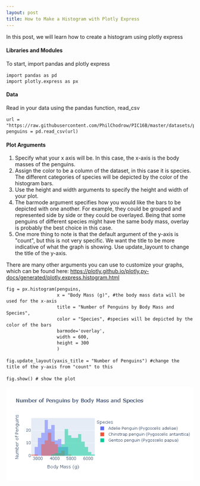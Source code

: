 ```yaml
---
layout: post
title: How to Make a Histogram with Plotly Express
---
```

In this post, we will learn how to create a histogram using plotly express

#### Libraries and Modules
To start, import pandas and plotly express
```
import pandas as pd
import plotly.express as px
```
#### Data
Read in your data using the pandas function, read_csv
```
url = "https://raw.githubusercontent.com/PhilChodrow/PIC16B/master/datasets/palmer_penguins.csv"
penguins = pd.read_csv(url)
```
#### Plot Arguments
1. Specify what your x axis will be. In this case, the x-axis is the body masses of the penguins. 
2. Assign the color to be a column of the dataset, in this case it is species. The different categories of species will be depicted by the color of the histogram bars.
3. Use the height and width arguments to specify the height and width of your plot.
4. The barmode argument specifies how you would like the bars to be depicted with one another. For example, they could be grouped and represented side by side or they could be overlayed. Being that some penguins of different species might have the same body mass, overlay is probably the best choice in this case.
5. One more thing to note is that the default argument of the y-axis is "count", but this is not very specific. We want the title to be more indicative of what the graph is showing. Use update_layount to change the title of the y-axis.

There are many other arguments you can use to customize your graphs, which can be found here: https://plotly.github.io/plotly.py-docs/generated/plotly.express.histogram.html

```
fig = px.histogram(penguins, 
                   x = "Body Mass (g)", #the body mass data will be used for the x-axis
                   title = "Number of Penguins by Body Mass and Species",
                   color = "Species", #species will be depicted by the color of the bars
                   barmode='overlay',
                   width = 600,
                   height = 300
                   )

fig.update_layout(yaxis_title = "Number of Penguins") #change the title of the y-axis from "count" to this

fig.show() # show the plot
```


 ![penguingraph.png](/images/penguingraph.png) 